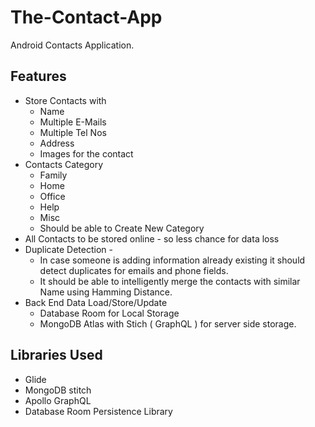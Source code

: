 # The-Contact-App
Android Contacts Application.

## Features
- Store Contacts with
  - Name 
  - Multiple E-Mails
  - Multiple Tel Nos
  - Address
  - Images for the contact
- Contacts Category
  - Family
  - Home
  - Office
  - Help
  - Misc
  - Should be able to Create New Category
- All Contacts to be stored online - so less chance for data loss
- Duplicate Detection -
  - In case someone is adding information already existing it should detect duplicates for emails and phone fields.
  - It should be able to intelligently merge the contacts with similar Name using Hamming Distance.
- Back End Data Load/Store/Update
  - Database Room for Local Storage
  - MongoDB Atlas with Stich ( GraphQL ) for server side storage.
  
## Libraries Used
- Glide
- MongoDB stitch
- Apollo GraphQL
- Database Room Persistence Library
